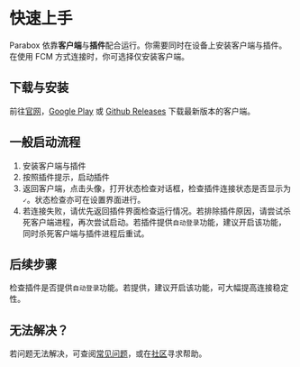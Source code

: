 # 快速上手

Parabox 依靠**客户端**与**插件**配合运行。你需要同时在设备上安装客户端与插件。 在使用 FCM 方式连接时，你可选择仅安装客户端。

## 下载与安装

前往[官网](https://parabox.ojhdt.dev/)，[Google Play](https://play.google.com/store/apps/details?id=com.ojhdtapp.parabox) 或 [Github Releases](https://github.com/Parabox-App/Parabox/releases) 下载最新版本的客户端。

## 一般启动流程

1. 安装客户端与插件
2. 按照插件提示，启动插件
3. 返回客户端，点击头像，打开状态检查对话框，检查插件连接状态是否显示为 `✓`。状态检查亦可在设置界面进行。
4. 若连接失败，请优先返回插件界面检查运行情况。若排除插件原因，请尝试杀死客户端进程，再次尝试启动。若插件提供`自动登录`功能，建议开启该功能，同时杀死客户端与插件进程后重试。

## 后续步骤
检查插件是否提供`自动登录`功能。若提供，建议开启该功能，可大幅提高连接稳定性。

## 无法解决？
若问题无法解决，可查阅[常见问题](/faq)，或在[社区]()寻求帮助。